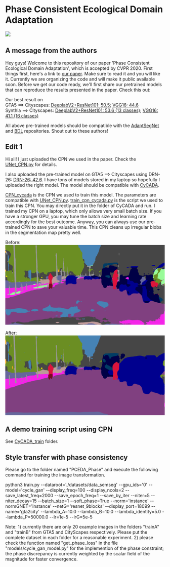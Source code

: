 # Phase Consistent Ecological Domain Adaptation

![](./Figures/Teaser_PCEDA.gif)

## A message from the authors

Hey guys! Welcome to this repository of our paper 'Phase Consistent Ecological Domain Adaptation', which is accepted by CVPR 2020. First things first, here's a link to [our paper](https://arxiv.org/abs/2004.04923). Make sure to read it and you will like it. Currently we are organizing the code and will make it public available soon. Before we get our code ready, we'll first share our pretrained models that can reproduce the results presented in the paper. Check this out:

Our best result on<br/>
GTA5 ==> Cityscapes: [DeeplabV2+ResNet101: 50.5](https://drive.google.com/file/d/1ZOlQxiGQE87Dsf4i6Jw1p-zyQs5nXvfr/view?usp=sharing); [VGG16: 44.6](https://drive.google.com/file/d/1CrggRM42NwRqh2AoIVR1D2SW6Dz1NEOh/view?usp=sharing)<br/>
Synthia ==> Cityscapes: [DeeplabV2+ResNet101: 53.6 (13 classes)](https://drive.google.com/file/d/1ned8H7mibvzbSS_Xb_uMtIQCL8YH-1V2/view?usp=sharing); [VGG16: 41.1 (16 classes)](https://drive.google.com/file/d/1iwWtTzoMZ3hUkqHZw0lTeEpx9twqs7p9/view?usp=sharing)

All above pre-trained models should be compatible with the [AdaptSegNet](https://github.com/wasidennis/AdaptSegNet) and [BDL](https://github.com/liyunsheng13/BDL) repositories. Shout out to these authors!

## Edit 1

Hi all! I just uploaded the CPN we used in the paper. Check the [UNet_CPN.py](./UNet_CPN.py) for details. 

I also uploaded the pre-trained model on GTA5 ==> Cityscapes using DRN-26: [DRN-26: 42.6](https://drive.google.com/file/d/1JuW4oE_T3V9H8nr4LN1DN-aVAfbpykKN/view?usp=sharing). I have tons of models stored in my laptop so hopefully I uploaded the right model. The model should be compatible with [CyCADA](https://github.com/jhoffman/cycada_release). 

[CPN_cycada](https://drive.google.com/file/d/1DkR88hS9bdHN5130hTYqfic49tobi_PS/view?usp=sharing) is the CPN we used to train this model. The parameters are compatible with [UNet_CPN.py](./UNet_CPN.py). [train_cpn_cycada.py](./train_cpn_cycada.py) is the script we used to train this CPN. You may directly put it in the folder of CyCADA and run. I trained my CPN on a laptop, which only allows very small batch size. If you have a stronger GPU, you may tune the batch size and learning rate accordingly for the best outcome. Anyway, you can always use our pre-trained CPN to save your valuable time. This CPN cleans up irregular blobs in the segmentation map pretty well.

Before:![](./Figures/64_0.png)

After:![](./Figures/64_1.png)

## A demo training script using CPN

See [CyCADA_train](./CyCADA_train) folder.

## Style transfer with phase consistency

Please go to the folder named "PCEDA_Phase" and execute the following command for training the image transformation.

python3 train.py --dataroot='./datasets/data_semseg' --gpu_ids='0' --model='cycle_gan' --display_freq=100 --display_ncols=2 --save_latest_freq=2000 --save_epoch_freq=1 --save_by_iter --niter=5 --niter_decay=15 --batch_size=1 --soft_phase=True --norm='instance' --normGNET='instance' --netG='resnet_9blocks' --display_port=18099 --name='gta2city' --lambda_A=10.0 --lambda_B=10.0 --lambda_identity=5.0 --lambda_P=50000.0 --lr=1e-5 --lrG=5e-5

Note: 1) currently there are only 20 example images in the folders "trainA" and "trainB" from GTA5 and CityScapes respectively. Please put the complete dataset in each folder for a reasonable experiment. 2) please check the function named "get_phase_loss" in the file "models/cycle_gan_model.py" for the implemention of the phase constraint; the phase discrepancy is currently weighted by the scalar field of the magnitude for faster convergence.
